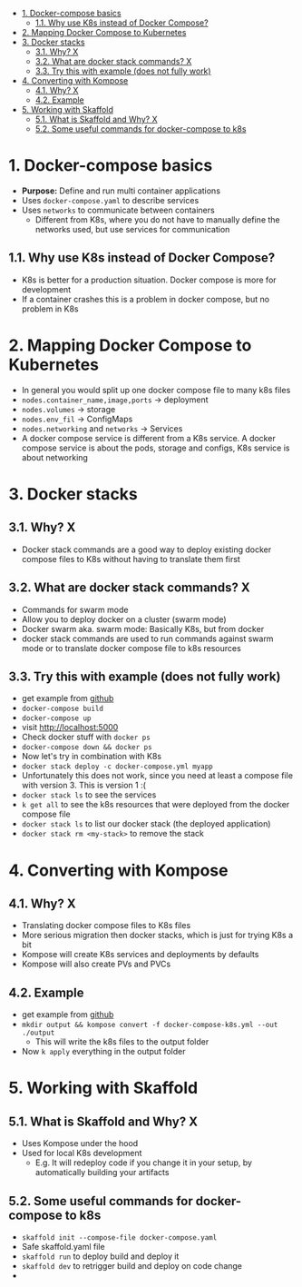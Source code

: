 - [1. Docker-compose basics](#1-docker-compose-basics)
  - [1.1. Why use K8s instead of Docker Compose?](#11-why-use-k8s-instead-of-docker-compose)
- [2. Mapping Docker Compose to Kubernetes](#2-mapping-docker-compose-to-kubernetes)
- [3. Docker stacks](#3-docker-stacks)
  - [3.1. Why? X](#31-why-x)
  - [3.2. What are docker stack commands? X](#32-what-are-docker-stack-commands-x)
  - [3.3. Try this with example (does not fully work)](#33-try-this-with-example-does-not-fully-work)
- [4. Converting with Kompose](#4-converting-with-kompose)
  - [4.1. Why? X](#41-why-x)
  - [4.2. Example](#42-example)
- [5. Working with Skaffold](#5-working-with-skaffold)
  - [5.1. What is Skaffold and Why? X](#51-what-is-skaffold-and-why-x)
  - [5.2. Some useful commands for docker-compose to k8s](#52-some-useful-commands-for-docker-compose-to-k8s)


# 1. Docker-compose basics

- **Purpose:** Define and run multi container applications
- Uses `docker-compose.yaml` to describe services
- Uses `networks` to communicate between containers
  - Different from K8s, where you do not have to manually define the networks used, but use services for communication

## 1.1. Why use K8s instead of Docker Compose?

- K8s is better for a production situation. Docker compose is more for development
- If a container crashes this is a problem in docker compose, but no problem in K8s


# 2. Mapping Docker Compose to Kubernetes 

- In general you would split up one docker compose file to many k8s files
- `nodes.container_name,image,ports` -> deployment
- `nodes.volumes` -> storage
- `nodes.env_fil` -> ConfigMaps
- `nodes.networking` and `networks` -> Services
- A docker compose service is different from a K8s service. A docker compose service is about the pods, storage and configs, K8s service is about networking

# 3. Docker stacks

## 3.1. Why? X

- Docker stack commands are a good way to deploy existing docker compose files to K8s without having to translate them first

## 3.2. What are docker stack commands? X

- Commands for swarm mode
- Allow you to deploy docker on a cluster (swarm mode)
- Docker swarm aka. swarm mode: Basically K8s, but from docker
- docker stack commands are used to run commands against swarm mode or to translate docker compose file to k8s resources
  
## 3.3. Try this with example (does not fully work) 

- get example from [github](https://github.com/dockersamples/example-voting-app)
- `docker-compose build`
- `docker-compose up`
- visit [http://localhost:5000](http://localhost:5000)
- Check docker stuff with `docker ps`
- `docker-compose down && docker ps`
- Now let's try in combination with K8s
- `docker stack deploy -c docker-compose.yml myapp`
- Unfortunately this does not work, since you need at least a compose file with version 3. This is version 1 :(
- `docker stack ls` to see the services
- `k get all` to see the k8s resources that were deployed from the docker compose file
- `docker stack ls` to list our docker stack (the deployed application)
- `docker stack rm <my-stack>` to remove the stack



# 4. Converting with Kompose

## 4.1. Why? X

- Translating docker compose files to K8s files
- More serious migration then docker stacks, which is just for trying K8s a bit
- Kompose will create K8s services and deployments by defaults
- Kompose will also create PVs and PVCs

##  4.2. Example

- get example from [github](https://github.com/dockersamples/example-voting-app)
- `mkdir output && kompose convert -f docker-compose-k8s.yml --out ./output`
  - This will write the k8s files to the output folder
- Now `k apply` everything in the output folder

# 5. Working with Skaffold

## 5.1. What is Skaffold and Why? X

- Uses Kompose under the hood
- Used for local K8s development
  - E.g. It will redeploy code if you change it in your setup, by automatically building your artifacts


## 5.2. Some useful commands for docker-compose to k8s

- `skaffold init --compose-file docker-compose.yaml`
- Safe skaffold.yaml file
- `skaffold run` to deploy build and deploy it 
- `skaffold dev` to retrigger build and deploy on code change
- 
